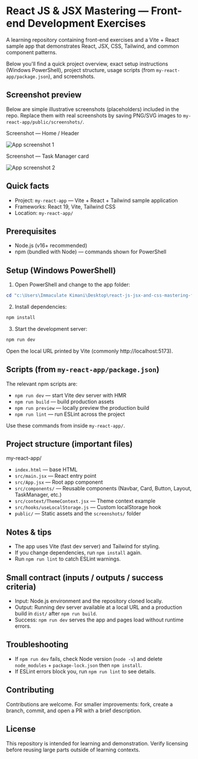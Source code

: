 # React JS & JSX Mastering — Front-end Development Exercises

A learning repository containing front-end exercises and a Vite + React sample app that demonstrates React, JSX, CSS, Tailwind, and common component patterns.

Below you'll find a quick project overview, exact setup instructions (Windows PowerShell), project structure, usage scripts (from `my-react-app/package.json`), and screenshots.

## Screenshot preview

Below are simple illustrative screenshots (placeholders) included in the repo. Replace them with real screenshots by saving PNG/SVG images to `my-react-app/public/screenshots/`.

Screenshot — Home / Header

![App screenshot 1](my-react-app/public/screenshots/)

Screenshot — Task Manager card

![App screenshot 2](my-react-app/public/screenshots/)

## Quick facts

- Project: `my-react-app` — Vite + React + Tailwind sample application
- Frameworks: React 19, Vite, Tailwind CSS
- Location: `my-react-app/`

## Prerequisites

- Node.js (v16+ recommended)
- npm (bundled with Node) — commands shown for PowerShell

## Setup (Windows PowerShell)

1. Open PowerShell and change to the app folder:

```powershell
cd "c:\Users\Immaculate Kimani\Desktop\react-js-jsx-and-css-mastering-front-end-development-KimaniImmaculate\my-react-app"
```

2. Install dependencies:

```powershell
npm install
```

3. Start the development server:

```powershell
npm run dev
```

Open the local URL printed by Vite (commonly http://localhost:5173).

## Scripts (from `my-react-app/package.json`)

The relevant npm scripts are:

- `npm run dev` — start Vite dev server with HMR
- `npm run build` — build production assets
- `npm run preview` — locally preview the production build
- `npm run lint` — run ESLint across the project

Use these commands from inside `my-react-app/`.

## Project structure (important files)

my-react-app/

- `index.html` — base HTML
- `src/main.jsx` — React entry point
- `src/App.jsx` — Root app component
- `src/components/` — Reusable components (Navbar, Card, Button, Layout, TaskManager, etc.)
- `src/context/ThemeContext.jsx` — Theme context example
- `src/hooks/useLocalStorage.js` — Custom localStorage hook
- `public/` — Static assets and the `screenshots/` folder


## Notes & tips

- The app uses Vite (fast dev server) and Tailwind for styling.
- If you change dependencies, run `npm install` again.
- Run `npm run lint` to catch ESLint warnings.

## Small contract (inputs / outputs / success criteria)

- Input: Node.js environment and the repository cloned locally.
- Output: Running dev server available at a local URL and a production build in `dist/` after `npm run build`.
- Success: `npm run dev` serves the app and pages load without runtime errors.

## Troubleshooting

- If `npm run dev` fails, check Node version (`node -v`) and delete `node_modules` + `package-lock.json` then `npm install`.
- If ESLint errors block you, run `npm run lint` to see details.

## Contributing

Contributions are welcome. For smaller improvements: fork, create a branch, commit, and open a PR with a brief description.

## License

This repository is intended for learning and demonstration. Verify licensing before reusing large parts outside of learning contexts.



